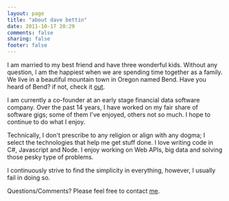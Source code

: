 ```yaml
---
layout: page
title: "about dave bettin"
date: 2011-10-17 20:29
comments: false
sharing: false
footer: false
---
```

<div class="entry">
<p>I am married to my best friend and have three wonderful kids. Without any question, I am the happiest when we are spending time together as a family. We live in a beautiful mountain town in Oregon named Bend. Have you heard of Bend? if not, check it <a href="http://www.visitbend.com/Discover-Bend-OR/Media-Gallery/">out</a>.</p>

<p> I am currently a co-founder at an early stage financial data software company. Over the past 14 years, I have worked on my fair share of software gigs; some of them I've enjoyed, others not so much. I hope to continue to do what I enjoy.</p>
 
<p> Technically, I don't prescribe to any religion or align with any dogma; I select the technologies that help me get stuff done. I love writing code in C#, Javascript and Node. I enjoy working on Web APIs, big data and solving those pesky type of problems.</p>

<p>I continuously strive to find the simplicity in everything, however, I usually fail in doing so.</p>

<p>Questions/Comments? Please feel free to contact <a href="mailto:me@davebettin.com" rel="me">me</a>.</p>
</div>

